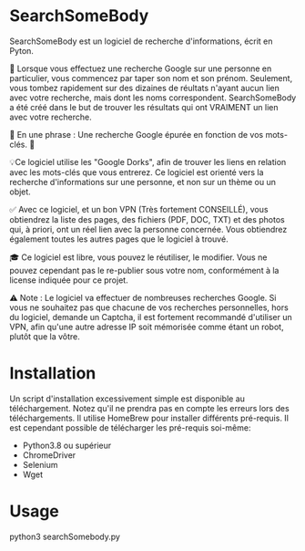 # SearchSomeBody

SearchSomeBody est un logiciel de recherche d'informations, écrit en Pyton.

🧐 Lorsque vous effectuez une recherche Google sur une personne en particulier, vous commencez par taper son nom et son prénom. Seulement, vous tombez rapidement sur des dizaines de réultats n'ayant aucun lien avec votre recherche, mais dont les noms correspondent.
SearchSomeBody a été créé dans le but de trouver les résultats qui ont VRAIMENT un lien avec votre recherche. 


🚀 En une phrase : Une recherche Google épurée en fonction de vos mots-clés. 🚀


💡Ce logiciel utilise les "Google Dorks", afin de trouver les liens en relation avec les mots-clés que vous entrerez. Ce logiciel est orienté vers la recherche d'informations sur une personne, et non sur un thème ou un objet. 

✅ Avec ce logiciel, et un bon VPN (Très fortement CONSEILLÉ), vous obtiendrez la liste des pages, des fichiers (PDF, DOC, TXT) et des photos qui, à priori, ont un réel lien avec la personne concernée. Vous obtiendrez également toutes les autres pages que le logiciel à trouvé.

🎓 Ce logiciel est libre, vous pouvez le réutiliser, le modifier. Vous ne pouvez cependant pas le re-publier sous votre nom, conformément à la license indiquée pour ce projet.

⚠ Note : Le logiciel va effectuer de nombreuses recherches Google. Si vous ne souhaitez pas que chacune de vos recherches personnelles, hors du logiciel, demande un Captcha, il est fortement recommandé d'utiliser un VPN, afin qu'une autre adresse IP soit mémorisée comme étant un robot, plutôt que la vôtre.

# Installation
Un script d'installation excessivement simple est disponible au téléchargement. Notez qu'il ne prendra pas en compte les erreurs lors des téléchargements. Il utilise HomeBrew pour installer différents pré-requis.
Il est cependant possible de télécharger les pré-requis soi-même:
- Python3.8 ou supérieur
- ChromeDriver
- Selenium
- Wget

# Usage
python3 searchSomebody.py
